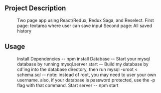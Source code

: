 ## Project Description
<dd>Two page app using React/Redux, Redux Saga, and Reselect.
First page: textarea where user can save input 
Second page: All saved history</dd>

## Usage
<dd>Install Dependencies -- npm install
Database -- Start your mysql database by running mysql.server start -- Build my database by cd'ing into the database directory, then run mysql -uroot < schema.sql -- note: instead of root, you may need to user your own username. also, if your database is password protected, use the -p flag with that command.
Start server -- npm start</dd>
